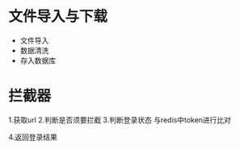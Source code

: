 # 文件导入与下载

- 文件导入
- 数据清洗
- 存入数据库


# 拦截器

1.获取url
2.判断是否须要拦截
3.判断登录状态
	与redis中token进行比对
	
4.返回登录结果 
<!--stackedit_data:
eyJoaXN0b3J5IjpbMTAyMTM1NjEwNSwtMjQxMDc1MDk4LDg0ND
U2Mzc2OCwxMjk0OTY0Nzc5XX0=
-->